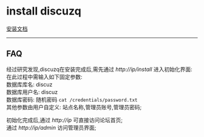 # install discuzq
[安装文档](https://discuz.com/docs/install.html#%E6%9C%8D%E5%8A%A1%E5%99%A8%E8%A6%81%E6%B1%82)
***
## FAQ
经过研究发现,discuzq在安装完成后,需先通过 *http://ip/install* 进入初始化界面:  
在此过程中需输入如下固定参数:  
数据库库名: discuz  
数据库用户名: discuz  
数据库密码: 随机密码 `cat /credentials/password.txt`  
其他参数由用户自定义: 站点名称,管理员账号,管理员密码;  

初始化完成后,通过 *http://ip* 可直接访问论坛首页;  
            通过 *http://ip/admin* 访问管理员界面;  

